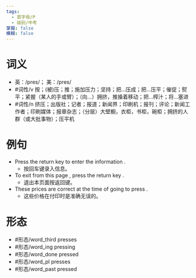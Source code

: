 ```yaml
---
tags:
  - 首字母/P
  - 级别/中考
掌握: false
模糊: false
---
```

# 词义
- 英：/pres/； 美：/pres/
- #词性/v  按；(被)压；推；施加压力；坚持；把…压成；把…压平；催促；熨平；紧握（某人的手或臂）；（向…）拥挤，推搡着移动；把…榨汁；将…塞进
- #词性/n  挤压；出版社；记者；报道；新闻界；印刷机；报刊；评论；新闻工作者；印刷媒体；报章杂志；（分层）大壁橱，衣柜，书柜，碗柜；拥挤的人群（或大批事物）；压平机
# 例句
- Press the return key to enter the information .
	- 按回车键录入信息。
- To exit from this page , press the return key .
	- 退出本页面按返回键。
- These prices are correct at the time of going to press .
	- 这些价格在付印时是准确无误的。
# 形态
- #形态/word_third presses
- #形态/word_ing pressing
- #形态/word_done pressed
- #形态/word_pl presses
- #形态/word_past pressed

